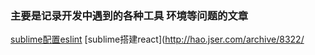 ### 主要是记录开发中遇到的各种工具 环境等问题的文章

[sublime配置eslint](https://www.jianshu.com/p/e826e13c67ec)
[sublime搭建react](http://hao.jser.com/archive/8322/